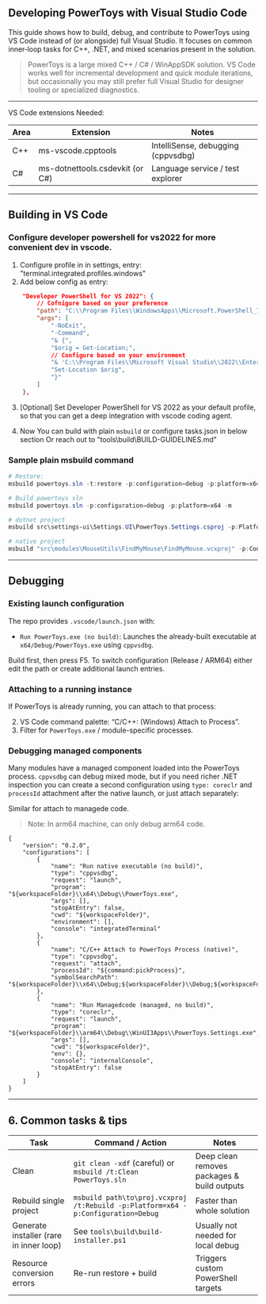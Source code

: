 ## Developing PowerToys with Visual Studio Code

This guide shows how to build, debug, and contribute to PowerToys using VS Code instead of (or alongside) full Visual Studio. It focuses on common inner‑loop tasks for C++, .NET, and mixed scenarios present in the solution.

> PowerToys is a large mixed C++ / C# / WinAppSDK solution. VS Code works well for incremental development and quick module iterations, but occasionally you may still prefer full Visual Studio for designer tooling or specialized diagnostics.

---
VS Code extensions Needed:

| Area | Extension | Notes |
|------|-----------|-------|
| C++ | ms-vscode.cpptools | IntelliSense, debugging (cppvsdbg) |
| C# | ms-dotnettools.csdevkit (or C#) | Language service / test explorer |

---

## Building in VS Code
### Configure developer powershell for vs2022 for more convenient dev in vscode.
1. Configure profile in in settings, entry:  "terminal.integrated.profiles.windows"
2. Add below config as entry:
```json
    "Developer PowerShell for VS 2022": {
		// Cofnigure based on your preference
        "path": "C:\\Program Files\\WindowsApps\\Microsoft.PowerShell_7.5.2.0_arm64__8wekyb3d8bbwe\\pwsh.exe",
        "args": [
            "-NoExit",
            "-Command",
            "& {",
            "$orig = Get-Location;",
			// Configure based on your environment
            "& 'C:\\Program Files\\Microsoft Visual Studio\\2022\\Enterprise\\Common7\\Tools\\Launch-VsDevShell.ps1';",
            "Set-Location $orig",
            "}"
        ]
    },
```
3. [Optional] Set Developer PowerShell for VS 2022 as your default profile, so that you can get a deep integration with vscode coding agent. 

4. Now You can build with plain `msbuild` or configure tasks.json in below section
Or reach out to "tools\build\BUILD-GUIDELINES.md"

### Sample plain msbuild command
```powershell
# Restore:
msbuild powertoys.sln -t:restore -p:configuration=debug -p:platform=x64 -m

# Build powertoys sln
msbuild powertoys.sln -p:configuration=debug -p:platform=x64 -m

# dotnet project
msbuild src\settings-ui\Settings.UI\PowerToys.Settings.csproj -p:Platform=x64 -p:Configuration=Debug -m

# native project
msbuild "src\modules\MouseUtils\FindMyMouse\FindMyMouse.vcxproj" -p:Configuration=Debug -p:Platform=x64 -m
```

---

## Debugging

### Existing launch configuration

The repo provides `.vscode/launch.json` with:

- `Run PowerToys.exe (no build)`: Launches the already-built executable at `x64/Debug/PowerToys.exe` using `cppvsdbg`.

Build first, then press F5. To switch configuration (Release / ARM64) either edit the path or create additional launch entries.

### Attaching to a running instance

If PowerToys is already running, you can attach to that process:

2. VS Code command palette: “C/C++: (Windows) Attach to Process”.
3. Filter for `PowerToys.exe` / module-specific processes.

### Debugging managed components

Many modules have a managed component loaded into the PowerToys process. `cppvsdbg` can debug mixed mode, but if you need richer .NET inspection you can create a second configuration using `type: coreclr` and `processId` attachment after the native launch, or just attach separately:

Similar for attach to managede  code.
> Note: In arm64 machine, can only debug arm64 code.

```jsonc
{
    "version": "0.2.0",
    "configurations": [
        {
            "name": "Run native executable (no build)",
            "type": "cppvsdbg",
            "request": "launch",
            "program": "${workspaceFolder}\\x64\\Debug\\PowerToys.exe",
            "args": [],
            "stopAtEntry": false,
            "cwd": "${workspaceFolder}",
            "environment": [],
            "console": "integratedTerminal"
        },
        {
            "name": "C/C++ Attach to PowerToys Process (native)",
            "type": "cppvsdbg",
            "request": "attach",
            "processId": "${command:pickProcess}",
            "symbolSearchPath": "${workspaceFolder}\\x64\\Debug;${workspaceFolder}\\Debug;${workspaceFolder}\\symbols"
        },
        {
            "name": "Run Managedcode (managed, no build)",
            "type": "coreclr",
            "request": "launch",
            "program": "${workspaceFolder}\\arm64\\Debug\\WinUI3Apps\\PowerToys.Settings.exe",
            "args": [],
            "cwd": "${workspaceFolder}",
            "env": {},
            "console": "internalConsole",
            "stopAtEntry": false
        }
    ]
}
```
---

## 6. Common tasks & tips

| Task | Command / Action | Notes |
|------|------------------|-------|
| Clean | `git clean -xdf` (careful) or `msbuild /t:Clean PowerToys.sln` | Deep clean removes packages & build outputs |
| Rebuild single project | `msbuild path\to\proj.vcxproj /t:Rebuild -p:Platform=x64 -p:Configuration=Debug` | Faster than whole solution |
| Generate installer (rare in inner loop) | See `tools\build\build-installer.ps1` | Usually not needed for local debug |
| Resource conversion errors | Re-run restore + build | Triggers custom PowerShell targets |